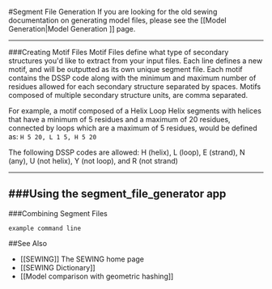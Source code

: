 #Segment File Generation
If you are looking for the old sewing documentation on generating model files, please see the [[Model Generation|Model Generation ]] page.


----------------------
###Creating Motif Files
Motif Files define what type of secondary structures you'd like to extract from your input files.
Each line defines a new motif, and will be outputted as its own unique segment file. Each motif contains the DSSP code along with the minimum and maximum number of residues allowed for each secondary structure separated by spaces. Motifs composed of multiple secondary structure units, are comma separated. 

For example, a motif composed of a Helix Loop Helix segments with helices that have a minimum of 5 residues and a maximum of 20 residues, connected by loops which are a maximum of 5 residues, would be defined as: ```H 5 20, L 1 5, H 5 20```

The following DSSP codes are allowed: H (helix), L (loop), E (strand), N (any), U (not helix), Y (not loop), and R (not strand)

----------------------
###Using the segment_file_generator app
----------------------
###Combining Segment Files

```example command line```


##See Also
* [[SEWING]] The SEWING home page
* [[SEWING Dictionary]]
* [[Model comparison with geometric hashing]]